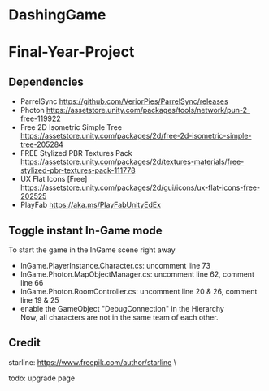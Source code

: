 # DashingGame
# Final-Year-Project

## Dependencies
- ParrelSync
https://github.com/VeriorPies/ParrelSync/releases
- Photon
https://assetstore.unity.com/packages/tools/network/pun-2-free-119922
- Free 2D Isometric Simple Tree
https://assetstore.unity.com/packages/2d/free-2d-isometric-simple-tree-205284
- FREE Stylized PBR Textures Pack
https://assetstore.unity.com/packages/2d/textures-materials/free-stylized-pbr-textures-pack-111778
- UX Flat Icons [Free]
https://assetstore.unity.com/packages/2d/gui/icons/ux-flat-icons-free-202525
- PlayFab
https://aka.ms/PlayFabUnityEdEx

## Toggle instant In-Game mode
To start the game in the InGame scene right away 
- InGame.PlayerInstance.Character.cs: uncomment line 73 
- InGame.Photon.MapObjectManager.cs: uncomment line 62, comment line 66
- InGame.Photon.RoomController.cs: uncomment line 20 & 26, comment line 19 & 25
- enable the GameObject "DebugConnection" in the Hierarchy \
Now, all characters are not in the same team of each other.

## Credit
starline: https://www.freepik.com/author/starline \




todo:
upgrade page
